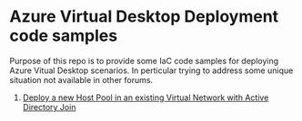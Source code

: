 # Azure Virtual Desktop Deployment code samples

Purpose of this repo is to provide some IaC code samples for  deploying Azure Vitual Desktop scenarios. In perticular trying to address some unique situation not available in other forums.  

1. [Deploy a new Host Pool in an existing Virtual Network with Active Directory Join](https://github.com/ravibak/AVD/tree/main/IaC) 


